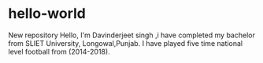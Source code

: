 # hello-world
New repository
Hello, I'm Davinderjeet singh ,i have completed my bachelor from SLIET University, Longowal,Punjab.
I have played five time national level football from (2014-2018).
